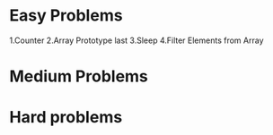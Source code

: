 # Easy Problems

1.Counter
2.Array Prototype last
3.Sleep
4.Filter Elements from Array



# Medium Problems





# Hard problems

